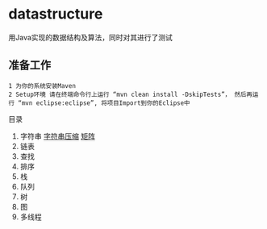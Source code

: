 # datastructure
用Java实现的数据结构及算法，同时对其进行了测试

准备工作
------
    1 为你的系统安装Maven 
    2 Setup环境 请在终端命令行上运行 “mvn clean install -DskipTests”， 然后再运行 “mvn eclipse:eclipse”, 将项目Import到你的Eclipse中

  目录 
  1. 字符串
    [字符串压缩](https://github.com/buptdavid/datastructure/blob/master/src/main/java/org/buptdavid/datastructure/array/CompressStr.java)
    [矩阵](https://github.com/buptdavid/datastructure/blob/master/src/main/java/org/buptdavid/datastructure/array/SetZeroMatrix.java)
  2. 链表 
  3. 查找 
  4. 排序 
  5. 栈 
  6. 队列 
  7. 树 
  8. 图 
  9. 多线程
